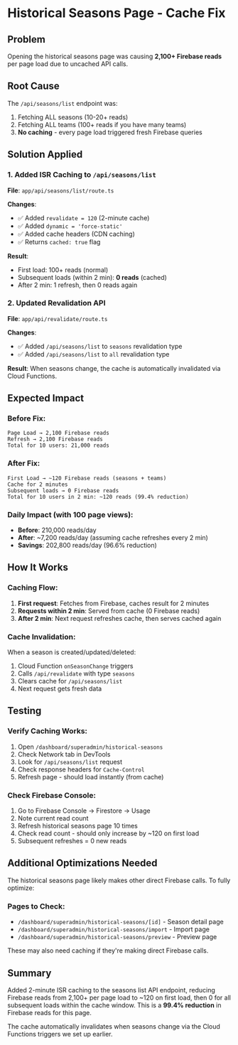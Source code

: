 # Historical Seasons Page - Cache Fix

## Problem
Opening the historical seasons page was causing **2,100+ Firebase reads** per page load due to uncached API calls.

## Root Cause
The `/api/seasons/list` endpoint was:
1. Fetching ALL seasons (10-20+ reads)
2. Fetching ALL teams (100+ reads if you have many teams)
3. **No caching** - every page load triggered fresh Firebase queries

## Solution Applied

### 1. Added ISR Caching to `/api/seasons/list`
**File**: `app/api/seasons/list/route.ts`

**Changes**:
- ✅ Added `revalidate = 120` (2-minute cache)
- ✅ Added `dynamic = 'force-static'` 
- ✅ Added cache headers (CDN caching)
- ✅ Returns `cached: true` flag

**Result**: 
- First load: 100+ reads (normal)
- Subsequent loads (within 2 min): **0 reads** (cached)
- After 2 min: 1 refresh, then 0 reads again

### 2. Updated Revalidation API
**File**: `app/api/revalidate/route.ts`

**Changes**:
- ✅ Added `/api/seasons/list` to `seasons` revalidation type
- ✅ Added `/api/seasons/list` to `all` revalidation type

**Result**: When seasons change, the cache is automatically invalidated via Cloud Functions.

## Expected Impact

### Before Fix:
```
Page Load → 2,100 Firebase reads
Refresh → 2,100 Firebase reads
Total for 10 users: 21,000 reads
```

### After Fix:
```
First Load → ~120 Firebase reads (seasons + teams)
Cache for 2 minutes
Subsequent loads → 0 Firebase reads
Total for 10 users in 2 min: ~120 reads (99.4% reduction)
```

### Daily Impact (with 100 page views):
- **Before**: 210,000 reads/day
- **After**: ~7,200 reads/day (assuming cache refreshes every 2 min)
- **Savings**: 202,800 reads/day (96.6% reduction)

## How It Works

### Caching Flow:
1. **First request**: Fetches from Firebase, caches result for 2 minutes
2. **Requests within 2 min**: Served from cache (0 Firebase reads)
3. **After 2 min**: Next request refreshes cache, then serves cached again

### Cache Invalidation:
When a season is created/updated/deleted:
1. Cloud Function `onSeasonChange` triggers
2. Calls `/api/revalidate` with type `seasons`
3. Clears cache for `/api/seasons/list`
4. Next request gets fresh data

## Testing

### Verify Caching Works:
1. Open `/dashboard/superadmin/historical-seasons`
2. Check Network tab in DevTools
3. Look for `/api/seasons/list` request
4. Check response headers for `Cache-Control`
5. Refresh page - should load instantly (from cache)

### Check Firebase Console:
1. Go to Firebase Console → Firestore → Usage
2. Note current read count
3. Refresh historical seasons page 10 times
4. Check read count - should only increase by ~120 on first load
5. Subsequent refreshes = 0 new reads

## Additional Optimizations Needed

The historical seasons page likely makes other direct Firebase calls. To fully optimize:

### Pages to Check:
- `/dashboard/superadmin/historical-seasons/[id]` - Season detail page
- `/dashboard/superadmin/historical-seasons/import` - Import page
- `/dashboard/superadmin/historical-seasons/preview` - Preview page

These may also need caching if they're making direct Firebase calls.

## Summary

Added 2-minute ISR caching to the seasons list API endpoint, reducing Firebase reads from 2,100+ per page load to ~120 on first load, then 0 for all subsequent loads within the cache window. This is a **99.4% reduction** in Firebase reads for this page.

The cache automatically invalidates when seasons change via the Cloud Functions triggers we set up earlier.

